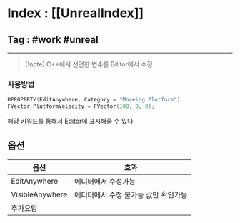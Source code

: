# Index : [[UnrealIndex]]
## Tag : #work #unreal
---

> [!note] C++에서 선언한 변수를 Editor에서 수정
   
### 사용방법
```cpp
UPROPERTY(EditAnywhere, Category = "Moveing Platform")
FVector PlatformVelocity = FVector(100, 0, 0);
```
해당 키워드를 통해서 Editor에 표시해줄 수 있다.
   
   
## 옵션

| 옵션            | 효과                                 |
| --------------- | ------------------------------------ |
| EditAnywhere    | 에디터에서 수정가능                  |
| VisibleAnywhere | 에디터에서 수정 불가능 값만 확인가능 |
| 추가요망                 |                                      |

